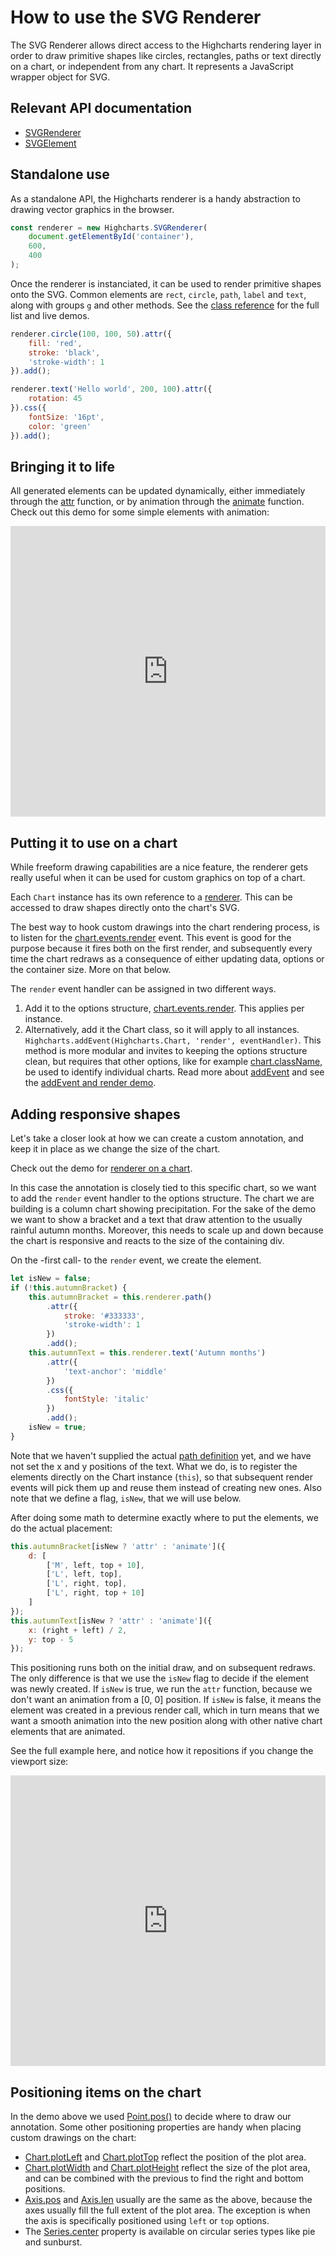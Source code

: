 How to use the SVG Renderer
===

The SVG Renderer allows direct access to the Highcharts rendering layer in order
to draw primitive shapes like circles, rectangles, paths or text directly on a
chart, or independent from any chart. It represents a JavaScript wrapper object
for SVG.

Relevant API documentation
--------------------------
* [SVGRenderer](https://api.highcharts.com/class-reference/Highcharts.SVGRenderer)
* [SVGElement](https://api.highcharts.com/class-reference/Highcharts.SVGElement)

Standalone use
--------------
As a standalone API, the Highcharts renderer is a handy abstraction to drawing
vector graphics in the browser.

```js
const renderer = new Highcharts.SVGRenderer(
    document.getElementById('container'),
    600,
    400
);
```

Once the renderer is instanciated, it can be used to render primitive shapes
onto the SVG. Common elements are `rect`, `circle`, `path`, `label` and `text`,
along with groups `g` and other methods. See the [class
reference](https://api.highcharts.com/class-reference/Highcharts.SVGRenderer)
for the full list and live demos.

```js
renderer.circle(100, 100, 50).attr({
    fill: 'red',
    stroke: 'black',
    'stroke-width': 1
}).add();

renderer.text('Hello world', 200, 100).attr({
    rotation: 45
}).css({
    fontSize: '16pt',
    color: 'green'
}).add();
```

Bringing it to life
-------------------
All generated elements can be updated dynamically, either immediately through
the [attr](https://api.highcharts.com/class-reference/Highcharts.SVGElement.html#attr)
function, or by animation through the [animate](https://api.highcharts.com/class-reference/Highcharts.SVGElement.html#animate) function. Check out this demo for some
simple elements with animation:

<iframe style="width: 100%; height: 465px; border: none;" src="https://www.highcharts.com/samples/embed/highcharts/members/renderer-basic" allow="fullscreen"></iframe>

Putting it to use on a chart
----------------------------
While freeform drawing capabilities are a nice feature, the renderer gets really
useful when it can be used for custom graphics on top of a chart.

Each `Chart` instance has its own reference to a [renderer](https://api.highcharts.com/class-reference/Highcharts.Chart#renderer). This can be accessed to draw
shapes directly onto the chart's SVG.

The best way to hook custom drawings into the chart rendering process, is to
listen for the
[chart.events.render](https://api.highcharts.com/highcharts/chart.events.render) event.
This event is good for the purpose because it fires both on the first render,
and subsequently every time the chart redraws as a consequence of either
updating data, options or the container size. More on that below.

The `render` event handler can be assigned in two different ways.
1. Add it to the options structure, [chart.events.render](https://api.highcharts.com/highcharts/chart.events.render). This applies per instance.
2. Alternatively, add it the Chart class, so it will apply to all instances.
`Highcharts.addEvent(Highcharts.Chart, 'render', eventHandler)`. This method is
more modular and invites to keeping the options structure clean, but requires that
other options, like for example [chart.className](https://api.highcharts.com/highcharts/chart.className), be used to identify individual charts. Read more about
[addEvent](https://api.highcharts.com/class-reference/Highcharts#.addEvent%3CT%3E)
and see the [addEvent and render demo](https://jsfiddle.net/gh/get/library/pure/highcharts/highcharts/tree/main/samples/highcharts/members/addevent/).

Adding responsive shapes
------------------------------
Let's take a closer look at how we can create a custom annotation, and keep it
in place as we change the size of the chart.

Check out the demo for [renderer on a chart](https://jsfiddle.net/gh/get/library/pure/highcharts/highcharts/tree/main/samples/highcharts/members/renderer-on-chart/).

In this case the annotation is closely tied to this specific chart, so we want
to add the `render` event handler to the options structure. The chart we are
building is a column chart showing precipitation. For the sake of the demo
we want to show a bracket and a text that draw attention to the usually rainful
autumn months. Moreover, this needs to scale up and down because the chart is
responsive and reacts to the size of the containing div.

On the -first call- to the `render` event, we create the element.

```js
let isNew = false;
if (!this.autumnBracket) {
    this.autumnBracket = this.renderer.path()
        .attr({
            stroke: '#333333',
            'stroke-width': 1
        })
        .add();
    this.autumnText = this.renderer.text('Autumn months')
        .attr({
            'text-anchor': 'middle'
        })
        .css({
            fontStyle: 'italic'
        })
        .add();
    isNew = true;
}
```

Note that we haven't supplied the actual [path definition](https://api.highcharts.com/class-reference/Highcharts.SVGAttributes#d) yet, and we have not
set the x and y positions of the text. What we do, is to register the elements
directly on the Chart instance (`this`), so that subsequent render events will
pick them up and reuse them instead of creating new ones. Also note that we
define a flag, `isNew`, that we will use below.

After doing some math to determine exactly where to put the elements, we do the
actual placement:

```js
this.autumnBracket[isNew ? 'attr' : 'animate']({
    d: [
        ['M', left, top + 10],
        ['L', left, top],
        ['L', right, top],
        ['L', right, top + 10]
    ]
});
this.autumnText[isNew ? 'attr' : 'animate']({
    x: (right + left) / 2,
    y: top - 5
});
```

This positioning runs both on the initial draw, and on subsequent redraws. The
only difference is that we use the `isNew` flag to decide if the element was
newly created. If `isNew` is true, we run the `attr` function, because we don't
want an animation from a [0, 0] position. If `isNew` is false, it means the
element was created in a previous render call, which in turn means that we want
a smooth animation into the new position along with other native chart elements
that are animated.

See the full example here, and notice how it repositions if you change the
viewport size:

<iframe style="width: 100%; height: 465px; border: none;" src="https://www.highcharts.com/samples/embed/highcharts/members/renderer-on-chart" allow="fullscreen"></iframe>

Positioning items on the chart
------------------------------
In the demo above we used
[Point.pos()](https://api.highcharts.com/class-reference/Highcharts.Point#pos)
to decide where to draw our annotation. Some other positioning properties are
handy when placing custom drawings on the chart:

* [Chart.plotLeft](https://api.highcharts.com/class-reference/Highcharts.Chart#plotLeft)
and
[Chart.plotTop](https://api.highcharts.com/class-reference/Highcharts.Chart#plotLeft)
reflect the position of the plot area.
* [Chart.plotWidth](https://api.highcharts.com/class-reference/Highcharts.Chart#plotWidth)
and
[Chart.plotHeight](https://api.highcharts.com/class-reference/Highcharts.Chart#plotHeight)
reflect the size of the plot area, and can be combined with the previous to find
the right and bottom positions.
* [Axis.pos](https://api.highcharts.com/class-reference/Highcharts.Axis#pos) and
[Axis.len](https://api.highcharts.com/class-reference/Highcharts.Axis#len)
usually are the same as the above, because the axes usually fill the full extent
of the plot area. The exception is when the axis is specifically positioned
using `left` or `top` options.
* The [Series.center](https://api.highcharts.com/class-reference/Highcharts.Series#center)
property is available on circular series types like pie and sunburst.
